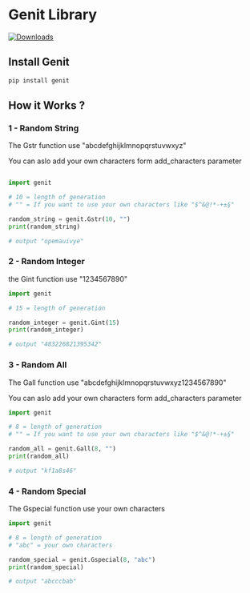 Genit Library<a name="TOP"></a>
===================
[![Downloads](https://static.pepy.tech/personalized-badge/genit?period=total&units=international_system&left_color=black&right_color=grey&left_text=Downloads)](https://pepy.tech/project/genit)

## Install Genit ##
```bash
pip install genit
```
## How it Works ? ##

### 1 -  Random String ###

The Gstr function use "abcdefghijklmnopqrstuvwxyz"

You can aslo add your own characters form add_characters parameter

```python

import genit

# 10 = length of generation
# "" = If you want to use your own characters like "$^&@!*-+±§"

random_string = genit.Gstr(10, "")
print(random_string)

# output "opemauivye"
```

### 2 -  Random Integer ###

the Gint function use "1234567890"

```python
import genit

# 15 = length of generation

random_integer = genit.Gint(15)
print(random_integer)

# output "483226821395342"
```

### 3 -  Random All ###

The Gall function use "abcdefghijklmnopqrstuvwxyz1234567890"

You can aslo add your own characters form add_characters parameter

```python
import genit

# 8 = length of generation
# "" = If you want to use your own characters like "$^&@!*-+±§"

random_all = genit.Gall(8, "")
print(random_all)

# output "kf1a8s46"
```

### 4 -  Random Special ###

The Gspecial function use your own characters

```python
import genit

# 8 = length of generation
# "abc" = your own characters

random_special = genit.Gspecial(8, "abc")
print(random_special)

# output "abcccbab"
```
